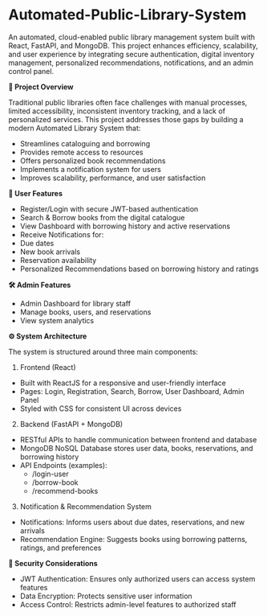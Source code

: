 # Automated-Public-Library-System
An automated, cloud-enabled public library management system built with React, FastAPI, and MongoDB. This project enhances efficiency, scalability, and user experience by integrating secure authentication, digital inventory management, personalized recommendations, notifications, and an admin control panel.




<p align="left"> <b>📌 Project Overview</b> </p>
Traditional public libraries often face challenges with manual processes, limited accessibility, inconsistent inventory tracking, and a lack of personalized services. This project addresses those gaps by building a modern Automated Library System that:

- Streamlines cataloguing and borrowing
- Provides remote access to resources
- Offers personalized book recommendations
- Implements a notification system for users
- Improves scalability, performance, and user satisfaction




<p align="left"> <b>👤 User Features</b> </p>

- Register/Login with secure JWT-based authentication
- Search & Borrow books from the digital catalogue
- View Dashboard with borrowing history and active reservations
- Receive Notifications for:
- Due dates
- New book arrivals
- Reservation availability
- Personalized Recommendations based on borrowing history and ratings


<p align="left"> <b>🛠️ Admin Features</b> </p>

- Admin Dashboard for library staff
- Manage books, users, and reservations
- View system analytics



<p align="left"> <b>⚙️ System Architecture</b> </p>

The system is structured around three main components:

1. Frontend (React)

  - Built with ReactJS for a responsive and user-friendly interface
  - Pages: Login, Registration, Search, Borrow, User Dashboard, Admin Panel
  - Styled with CSS for consistent UI across devices

2. Backend (FastAPI + MongoDB)

  - RESTful APIs to handle communication between frontend and database
  - MongoDB NoSQL Database stores user data, books, reservations, and borrowing history
  - API Endpoints (examples):
      - /login-user
      - /borrow-book
      - /recommend-books

3. Notification & Recommendation System

  - Notifications: Informs users about due dates, reservations, and new arrivals
  - Recommendation Engine: Suggests books using borrowing patterns, ratings, and preferences



<p align="left"> <b>🔐 Security Considerations</b> </p>

- JWT Authentication: Ensures only authorized users can access system features
- Data Encryption: Protects sensitive user information
- Access Control: Restricts admin-level features to authorized staff
